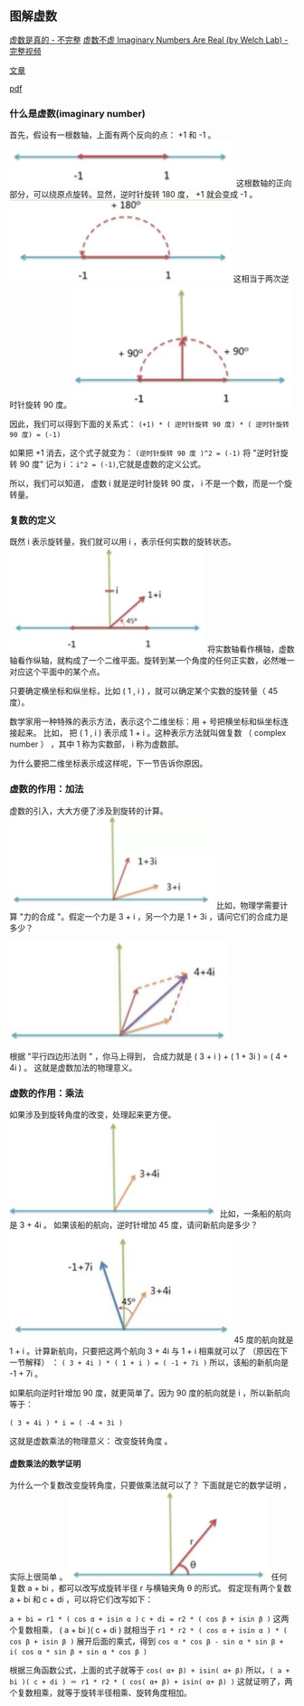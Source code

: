 
## 图解虚数

[虚数是真的 - 不完整](https://www.bilibili.com/video/BV1kX4y1u7GJ?p=22)
[虚数不虚 Imaginary Numbers Are Real (by Welch Lab) - 完整视频](https://www.bilibili.com/video/BV1YW411T755)

[文章](http://www.welchlabs.com/blog/2016/9/16/imaginary-numbers-are-real-part-13-riemann-surfaces)

[pdf](files/imaginary_numbers_are_real_rev2_for_screen.pdf)

### 什么是虚数(imaginary number)
首先，假设有一根数轴，上面有两个反向的点： +1 和 -1 。
![](img/imaginary-number-01.jpg)
这根数轴的正向部分，可以绕原点旋转。显然，逆时针旋转 180 度， +1 就会变成 -1 。
![](img/imaginary-number-02.jpg)
这相当于两次逆时针旋转 90 度。
![](img/imaginary-number-03.jpg)

因此，我们可以得到下面的关系式：
`(+1) * ( 逆时针旋转 90 度) * ( 逆时针旋转 90 度) = (-1)`

如果把 +1 消去，这个式子就变为：
`(逆时针旋转 90 度 )^2 = (-1)`
将 "逆时针旋转 90 度" 记为 i ：`i^2 = (-1)`,它就是虚数的定义公式。

所以，我们可以知道， 虚数 i 就是逆时针旋转 90 度， i 不是一个数，而是一个旋转量。

### 复数的定义
既然 i 表示旋转量，我们就可以用 i ，表示任何实数的旋转状态。
![](img/imaginary-number-04.jpg)
将实数轴看作横轴，虚数轴看作纵轴，就构成了一个二维平面。旋转到某一个角度的任何正实数，必然唯一对应这个平面中的某个点。

只要确定横坐标和纵坐标，比如 ( 1 , i ) ，就可以确定某个实数的旋转量（ 45 度）。

数学家用一种特殊的表示方法，表示这个二维坐标：用 + 号把横坐标和纵坐标连接起来。 
比如， 把 ( 1 , i ) 表示成 1 + i 。这种表示方法就叫做复数 （ complex number ） ，其中 1 称为实数部， i 称为虚数部。

为什么要把二维坐标表示成这样呢，下一节告诉你原因。

### 虚数的作用：加法

虚数的引入，大大方便了涉及到旋转的计算。
![](img/imaginary-number-05.jpg)
比如，物理学需要计算 "力的合成 "。假定一个力是 3 + i ，另一个力是 1 + 3i ，请问它们的合成力是多少？

![](img/imaginary-number-06.jpg)

根据 "平行四边形法则 " ，你马上得到， 合成力就是 ( 3 + i ) + ( 1 + 3i ) = ( 4 + 4i ) 。
这就是虚数加法的物理意义。

### 虚数的作用：乘法
如果涉及到旋转角度的改变，处理起来更方便。
![](img/imaginary-number-07.jpg)
比如，一条船的航向是 3 + 4i 。
如果该船的航向，逆时针增加 45 度，请问新航向是多少？
![](img/imaginary-number-09.jpg)
45 度的航向就是 1 + i 。计算新航向，只要把这两个航向 3 + 4i 与 1 + i 相乘就可以了 （原因在下一节解释） ：
`( 3 + 4i ) * ( 1 + i ) = ( -1 + 7i )`
所以，该船的新航向是 -1 + 7i 。

如果航向逆时针增加 90 度，就更简单了。因为 90 度的航向就是 i ，所以新航向等于：

`( 3 + 4i ) * i = ( -4 + 3i )`

这就是虚数乘法的物理意义： 改变旋转角度 。

#### 虚数乘法的数学证明
为什么一个复数改变旋转角度，只要做乘法就可以了？
下面就是它的数学证明 ，实际上很简单 。
![](img/imaginary-number-08.jpg)
任何复数 a + bi ，都可以改写成旋转半径 r 与横轴夹角 θ 的形式。
假定现有两个复数 a + bi 和 c + di ，可以将它们改写如下：

`a + bi = r1 * ( cos α + isin α )`
`c + di = r2 * ( cos β + isin β )`
这两个复数相乘， ( a + bi )( c + di ) 就相当于
`r1 * r2 * ( cos α + isin α ) * ( cos β + isin β )`
展开后面的乘式，得到
`cos α * cos β - sin α * sin β + i( cos α * sin β + sin α * cos β )`

根据三角函数公式，上面的式子就等于
`cos( α+ β) + isin( α+ β)`
所以，`( a + bi )( c + di ) ＝ r1 * r2 * ( cos( α+ β) + isin( α+ β) )`
这就证明了，两个复数相乘，就等于旋转半径相乘、旋转角度相加。